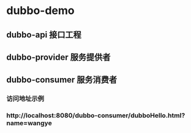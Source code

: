 # dubbo-demo
## dubbo-api 接口工程
## dubbo-provider 服务提供者
## dubbo-consumer 服务消费者
### 访问地址示例
### http://localhost:8080/dubbo-consumer/dubboHello.html?name=wangye
